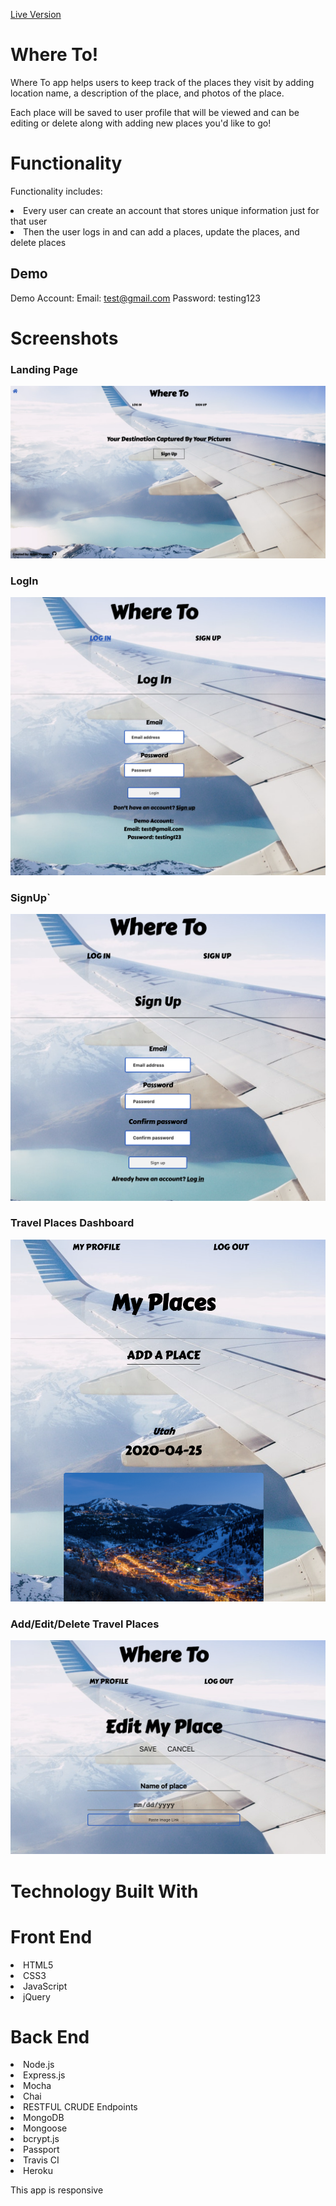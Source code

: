 <a href="https://stark-spire-27149.herokuapp.com">Live Version</a>

# Where To!

Where To app helps users to keep track of the places they visit by adding location name, a description of the place, and photos of the place.

Each place will be saved to user profile that will be viewed and can be editing or delete along with adding new places you'd like to go!

# Functionality

Functionality includes:

<li>Every user can create an account that stores unique information just for that user</li>
<li>Then the user logs in and can add a places, update the places, and delete places</li>

## Demo

Demo Account:
Email: test@gmail.com
Password: testing123

# Screenshots

### Landing Page

![LandingPage](public/img/landingPage.png)

### LogIn

![LogIn](public/img/login.png)

### SignUp`

![Signup](public/img/signup.png)

### Travel Places Dashboard

![Travel Places Dashboard](public/img/profile.png)

### Add/Edit/Delete Travel Places

![Add/Edit/Delete Travel Places](public/img/addProfile.png)

# Technology Built With

# Front End

<li>HTML5</li>
<li>CSS3</li>
<li>JavaScript</li>
<li>jQuery</li>

# Back End

<li>Node.js</li>
<li>Express.js</li>
<li>Mocha</li>
<li>Chai</li>
<li>RESTFUL CRUDE Endpoints</li>
<li>MongoDB</li>
<li>Mongoose</li>
<li>bcrypt.js</li>
<li>Passport</li>
<li>Travis CI</li>
<li>Heroku</li>

This app is responsive
